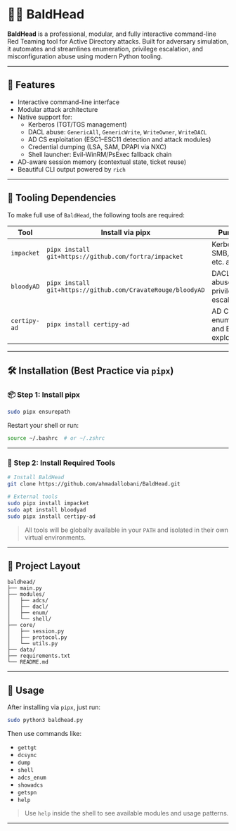 
# 🧑‍🦲 BaldHead

**BaldHead** is a professional, modular, and fully interactive command-line Red Teaming tool for Active Directory attacks. Built for adversary simulation, it automates and streamlines enumeration, privilege escalation, and misconfiguration abuse using modern Python tooling.

---

## 🎯 Features

- Interactive command-line interface
- Modular attack architecture
- Native support for:
  - Kerberos (TGT/TGS management)
  - DACL abuse: `GenericAll`, `GenericWrite`, `WriteOwner`, `WriteDACL`
  - AD CS exploitation (ESC1–ESC11 detection and attack modules)
  - Credential dumping (LSA, SAM, DPAPI via NXC)
  - Shell launcher: Evil-WinRM/PsExec fallback chain
- AD-aware session memory (contextual state, ticket reuse)
- Beautiful CLI output powered by `rich`

---

## 🧰 Tooling Dependencies

To make full use of `BaldHead`, the following tools are required:

| Tool        | Install via pipx                                 | Purpose                              |
|-------------|--------------------------------------------------|--------------------------------------|
| `impacket`  | `pipx install git+https://github.com/fortra/impacket` | Kerberos, SMB, DACL, etc. attacks    |
| `bloodyAD`  | `pipx install git+https://github.com/CravateRouge/bloodyAD` | DACL abuse, privilege escalation     |
| `certipy-ad`| `pipx install certipy-ad`                        | AD CS enumeration and ESC exploitation |

---

## 🛠 Installation (Best Practice via `pipx`)

### 📦 Step 1: Install pipx

```bash
sudo pipx ensurepath
```

Restart your shell or run:

```bash
source ~/.bashrc  # or ~/.zshrc
```

---

### 🚀 Step 2: Install Required Tools

```bash
# Install BaldHead
git clone https://github.com/ahmadallobani/BaldHead.git

# External tools
sudo pipx install impacket
sudo apt install bloodyad
sudo pipx install certipy-ad
```

> All tools will be globally available in your `PATH` and isolated in their own virtual environments.

---

## 📂 Project Layout

```
baldhead/
├── main.py
├── modules/
│   ├── adcs/
│   ├── dacl/
│   ├── enum/
│   └── shell/
├── core/
│   ├── session.py
│   ├── protocol.py
│   └── utils.py
├── data/
├── requirements.txt
└── README.md
```

---

## 🧪 Usage

After installing via `pipx`, just run:

```bash
sudo python3 baldhead.py
```

Then use commands like:

- `gettgt`
- `dcsync`
- `dump`
- `shell`
- `adcs_enum`
- `showadcs`
- `getspn`
- `help`

> Use `help` inside the shell to see available modules and usage patterns.

---
